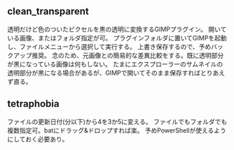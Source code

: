 ## clean_transparent

透明だけど色のついたピクセルを黒の透明に変換するGIMPプラグイン。
開いている画像、またはフォルダ指定が可。
プラグインフォルダに置いてGIMPを起動し、ファイルメニューから選択して実行する。
上書き保存するので、予めバックアップ推奨。
念のため、元画像との簡易的な差異比較をする。既に透明部分が黒になっている画像は何もしない。
たまにエクスプローラーのサムネイルの透明部分が黒になる場合があるが、GIMPで開いてそのまま保存すればとりあえず直る。

## tetraphobia

ファイルの更新日付(分以下)から4を3か5に変える。
ファイルでもフォルダでも複数指定可。batにドラッグ&ドロップすれば楽。
予めPowerShellが使えるようにしておく必要あり。
